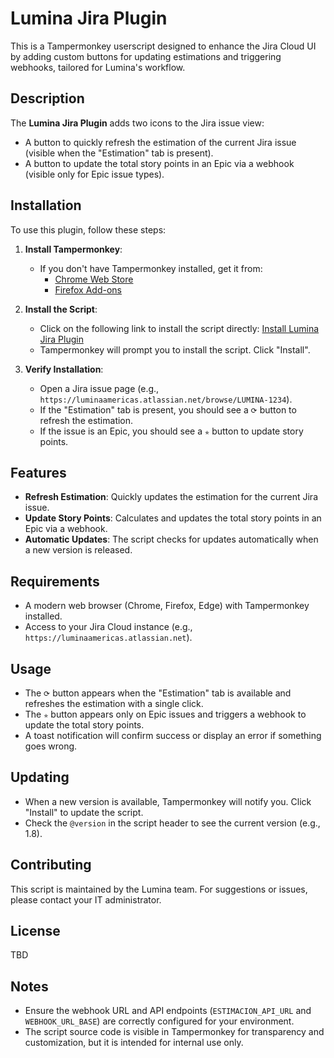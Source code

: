 # Lumina Jira Plugin

This is a Tampermonkey userscript designed to enhance the Jira Cloud UI by adding custom buttons for updating estimations and triggering webhooks, tailored for Lumina's workflow.

## Description
The **Lumina Jira Plugin** adds two icons to the Jira issue view:
- A button to quickly refresh the estimation of the current Jira issue (visible when the "Estimation" tab is present).
- A button to update the total story points in an Epic via a webhook (visible only for Epic issue types).

## Installation
To use this plugin, follow these steps:

1. **Install Tampermonkey**:
   - If you don't have Tampermonkey installed, get it from:
     - [Chrome Web Store](https://chrome.google.com/webstore/detail/tampermonkey/dhdgffkkebhmkfjojejmpbldmpobfkfo)
     - [Firefox Add-ons](https://addons.mozilla.org/en-US/firefox/addon/tampermonkey/)

2. **Install the Script**:
   - Click on the following link to install the script directly:
     [Install Lumina Jira Plugin](https://raw.githubusercontent.com/omluminaamericas/LuminaJiraPlugin/main/LuminaJiraPlugin.user.js)
   - Tampermonkey will prompt you to install the script. Click "Install".

3. **Verify Installation**:
   - Open a Jira issue page (e.g., `https://luminaamericas.atlassian.net/browse/LUMINA-1234`).
   - If the "Estimation" tab is present, you should see a `⟳` button to refresh the estimation.
   - If the issue is an Epic, you should see a `✯` button to update story points.

## Features
- **Refresh Estimation**: Quickly updates the estimation for the current Jira issue.
- **Update Story Points**: Calculates and updates the total story points in an Epic via a webhook.
- **Automatic Updates**: The script checks for updates automatically when a new version is released.

## Requirements
- A modern web browser (Chrome, Firefox, Edge) with Tampermonkey installed.
- Access to your Jira Cloud instance (e.g., `https://luminaamericas.atlassian.net`).

## Usage
- The `⟳` button appears when the "Estimation" tab is available and refreshes the estimation with a single click.
- The `✯` button appears only on Epic issues and triggers a webhook to update the total story points.
- A toast notification will confirm success or display an error if something goes wrong.

## Updating
- When a new version is available, Tampermonkey will notify you. Click "Install" to update the script.
- Check the `@version` in the script header to see the current version (e.g., 1.8).

## Contributing
This script is maintained by the Lumina team. For suggestions or issues, please contact your IT administrator.

## License
TBD

## Notes
- Ensure the webhook URL and API endpoints (`ESTIMACION_API_URL` and `WEBHOOK_URL_BASE`) are correctly configured for your environment.
- The script source code is visible in Tampermonkey for transparency and customization, but it is intended for internal use only.
